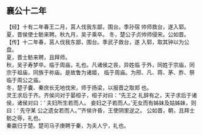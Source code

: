 ## 襄公十二年

【经】十有二年春王二月，莒人伐我东鄙，围台。季孙宿
帅师救台，遂入郓。夏，晋侯使士鲂来聘。秋九月，吴子乘卒。
冬，楚公子贞帅师侵宋。公如晋。  
【传】十二年春，莒人伐我东鄙，围台。季武子救台，遂
入郓，取其钟以为公盘。  
夏，晋士鲂来聘，且拜师。  
秋，吴子寿梦卒。临于周庙，礼也。凡诸侯之丧，异姓临
于外，同姓于宗庙，同宗于祖庙，同族于祢庙。是故鲁为诸姬，
临于周庙。为邢、凡、蒋、茅、胙、祭临于周公之庙。  
冬，楚子囊、秦庶长无地伐宋，师于扬梁，以报晋之取郑
也。  
灵王求后于齐。齐侯问对于晏桓子，桓子对曰：“先王之
礼辞有之，天子求后于诸侯，诸侯对曰：‘ 夫妇所生若而人。
妾妇之子若而人。’无女而有姊妹及姑姊妹，则曰：‘ 先守某
公之遗女若而人。’”齐侯许昏，王使阴里逆之。
公如晋，朝，且拜士鲂之辱，礼也。  
秦嬴归于楚。楚司马子庚聘于秦，为夫人宁，礼也。  

